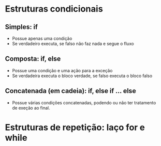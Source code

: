 # Estruturas condicionais
## Simples: if
  - Possue apenas uma condição
  - Se verdadeiro executa, se falso não faz nada e segue o fluxo

## Composta: if, else
  - Possue uma condição e uma ação para a exceção
  - Se verdadeira executa o bloco verdade, se falso executa o bloco falso

## Concatenada (em cadeia): if, else if ... else
  - Possue várias condições concatenadas, podendo ou não ter tratamento de exeção ao final.

# Estruturas de repetição: laço for e while